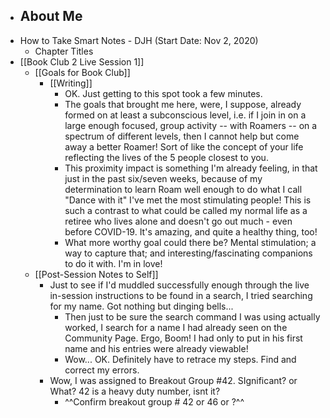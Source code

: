 - About Me
    - 
- How to Take Smart Notes - DJH (Start Date: Nov 2, 2020)
    - Chapter Titles
- [[Book Club 2 Live Session 1]]
    - [[Goals for Book Club]]
        - [[Writing]]
            - OK. Just getting to this spot took a few minutes. 
            - The goals that brought me here, were, I suppose, already formed on at least a subconscious level, i.e. if I join in on a large enough focused, group activity -- with Roamers -- on a spectrum of different levels, then I cannot help but come away a better Roamer! Sort of like the concept of your life reflecting the lives of the 5 people closest to you.
            - This proximity impact is something I'm already feeling, in that just in the past six/seven weeks, because of my determination to learn Roam well enough to do what I call "Dance with it" I've  met the most stimulating people! This is such a contrast to what could be called my normal life as a retiree who lives alone and doesn't go out much - even before COVID-19. It's amazing, and quite a healthy thing, too!
            - What more worthy goal could there be? Mental stimulation; a way to capture that; and interesting/fascinating companions to do it with. I'm in love!
    - [[Post-Session Notes to Self]]
        - Just to see if I'd muddled successfully enough through the live in-session instructions to be found in a search, I tried searching for my name. Got nothing but dinging bells... 
            - Then just to be sure the search command I was using actually worked, I search for a name I had already seen on the Community Page. Ergo, Boom! I had only to put in his first name and his entries were already viewable!
            - Wow... OK. Definitely have to retrace my steps. Find and correct my errors.
        - Wow, I was assigned to Breakout Group #42. SIgnificant? or What? 42 is a heavy duty number, isnt it? 
            - ^^Confirm breakout group # 42 or 46 or ?^^
